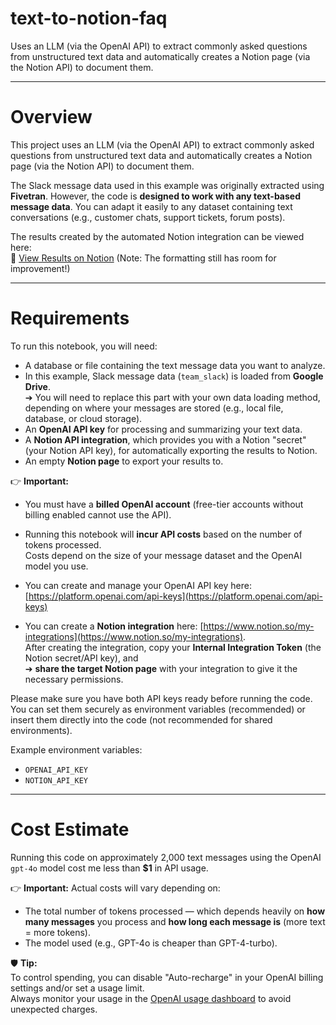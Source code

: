 # text-to-notion-faq

Uses an LLM (via the OpenAI API) to extract commonly asked questions from unstructured text data and automatically creates a Notion page (via the Notion API) to document them.

---
# Overview

This project uses an LLM (via the OpenAI API) to extract commonly asked questions from unstructured text data and automatically creates a Notion page (via the Notion API) to document them.

The Slack message data used in this example was originally extracted using **Fivetran**.  However, the code is **designed to work with any text-based message data**. You can adapt it easily to any dataset containing text conversations (e.g., customer chats, support tickets, forum posts).

The results created by the automated Notion integration can be viewed here:  
🔗 [View Results on Notion](https://www.notion.so/Results-of-LLM-text-analysis-with-automated-Notion-Integration-1afd8cbfdbfd805d867bd9c9cb36e5d5)
(Note: The formatting still has room for improvement!)

---

# Requirements

To run this notebook, you will need:

- A database or file containing the text message data you want to analyze.
- In this example, Slack message data (`team_slack`) is loaded from **Google Drive**.  
  ➔ You will need to replace this part with your own data loading method, depending on where your messages are stored (e.g., local file, database, or cloud storage).
- An **OpenAI API key** for processing and summarizing your text data.
- A **Notion API integration**, which provides you with a Notion "secret" (your Notion API key), for automatically exporting the results to Notion.
- An empty **Notion page** to export your results to.

👉 **Important:**  
- You must have a **billed OpenAI account** (free-tier accounts without billing enabled cannot use the API).
- Running this notebook will **incur API costs** based on the number of tokens processed.  
  Costs depend on the size of your message dataset and the OpenAI model you use.
- You can create and manage your OpenAI API key here: [https://platform.openai.com/api-keys](https://platform.openai.com/api-keys)

- You can create a **Notion integration** here: [https://www.notion.so/my-integrations](https://www.notion.so/my-integrations).  
  After creating the integration, copy your **Internal Integration Token** (the Notion secret/API key), and  
  ➔ **share the target Notion page** with your integration to give it the necessary permissions.

Please make sure you have both API keys ready before running the code.  
You can set them securely as environment variables (recommended) or insert them directly into the code (not recommended for shared environments).

Example environment variables:
- `OPENAI_API_KEY`
- `NOTION_API_KEY`

---
# **Cost Estimate**

Running this code on approximately 2,000 text messages using the OpenAI `gpt-4o` model cost me less than **$1** in API usage.

👉 **Important:** Actual costs will vary depending on:
- The total number of tokens processed — which depends heavily on **how many messages** you process and **how long each message is** (more text = more tokens).
- The model used (e.g., GPT-4o is cheaper than GPT-4-turbo).

🛡️ **Tip:**  
To control spending, you can disable "Auto-recharge" in your OpenAI billing settings and/or set a usage limit.  
Always monitor your usage in the [OpenAI usage dashboard](https://platform.openai.com/usage) to avoid unexpected charges.
